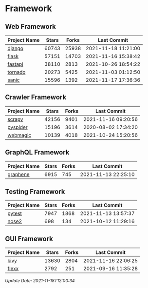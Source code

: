 # Framework

## Web Framework
| Project Name | Stars | Forks | Last Commit |
| ------------ | ----- | ----- | ----------- |
| [django](https://github.com/django/django) | 60743 | 25938 | 2021-11-18 11:21:00 |
| [flask](https://github.com/pallets/flask) | 57151 | 14703 | 2021-11-16 15:38:42 |
| [fastapi](https://github.com/tiangolo/fastapi) | 38110 | 2813 | 2021-10-26 18:54:22 |
| [tornado](https://github.com/tornadoweb/tornado) | 20273 | 5425 | 2021-11-03 01:12:50 |
| [sanic](https://github.com/sanic-org/sanic) | 15596 | 1392 | 2021-11-17 17:36:36 |

## Crawler Framework
| Project Name | Stars | Forks | Last Commit |
| ------------ | ----- | ----- | ----------- |
| [scrapy](https://github.com/scrapy/scrapy) | 42156 | 9401 | 2021-11-16 09:20:56 |
| [pyspider](https://github.com/binux/pyspider) | 15196 | 3614 | 2020-08-02 17:34:20 |
| [webmagic](https://github.com/code4craft/webmagic) | 10139 | 4018 | 2021-10-24 15:20:56 |

## GraphQL Framework
| Project Name | Stars | Forks | Last Commit |
| ------------ | ----- | ----- | ----------- |
| [graphene](https://github.com/graphql-python/graphene) | 6915 | 745 | 2021-11-13 22:25:10 |

## Testing Framework
| Project Name | Stars | Forks | Last Commit |
| ------------ | ----- | ----- | ----------- |
| [pytest](https://github.com/pytest-dev/pytest) | 7947 | 1868 | 2021-11-13 13:57:37 |
| [nose2](https://github.com/nose-devs/nose2) | 698 | 134 | 2021-10-12 11:29:16 |

## GUI Framework
| Project Name | Stars | Forks | Last Commit |
| ------------ | ----- | ----- | ----------- |
| [kivy](https://github.com/kivy/kivy) | 13630 | 2804 | 2021-11-16 22:06:25 |
| [flexx](https://github.com/flexxui/flexx) | 2792 | 251 | 2021-09-16 11:35:28 |

*Update Date: 2021-11-18T12:00:34*